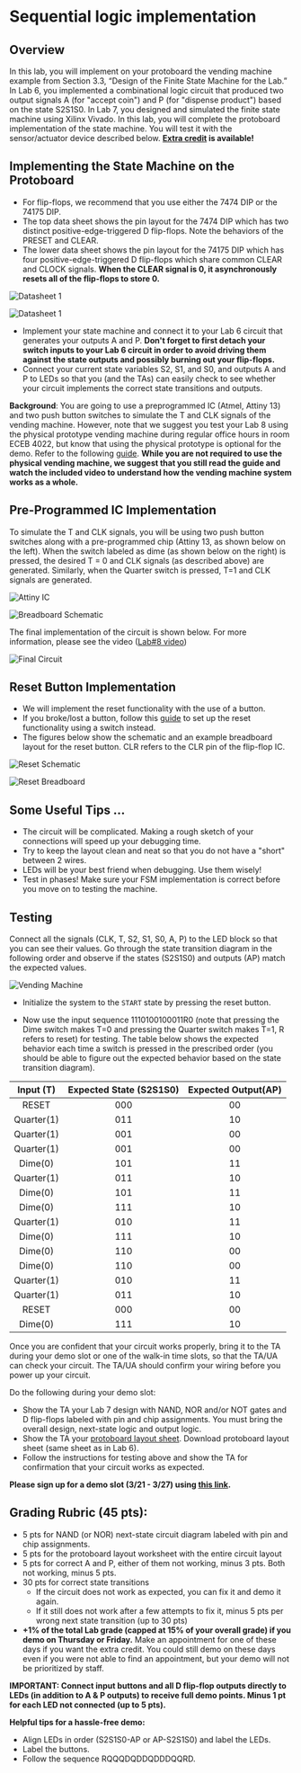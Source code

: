 # Sequential logic implementation

## Overview

In this lab, you will implement on your protoboard the vending machine example from Section 3.3, “Design of the Finite State Machine for the Lab.” In Lab 6, you implemented a combinational logic circuit that produced two output signals A (for "accept coin") and P (for "dispense product") based on the state S2S1S0. In Lab 7, you designed and simulated the finite state machine using Xilinx Vivado. In this lab, you will complete the protoboard implementation of the state machine. You will test it with the sensor/actuator device described below. **[Extra credit](#grading-rubric-45-pts) is available!**

## Implementing the State Machine on the Protoboard

- For flip-flops, we recommend that you use either the 7474 DIP or the 74175 DIP. 
- The top data sheet shows the pin layout for the 7474 DIP which has two distinct positive-edge-triggered D flip-flops. Note the behaviors of the PRESET and CLEAR.
- The lower data sheet shows the pin layout for the 74175 DIP which has four positive-edge-triggered D flip-flops which share common CLEAR and CLOCK signals. **When the CLEAR signal is 0, it asynchronously resets all of the flip-flops to store 0.** 

![Datasheet 1](./img/datasheet-1.png)

![Datasheet 1](./img/datasheet-2.png)

- Implement your state machine and connect it to your Lab 6 circuit that generates your outputs A and P. **Don't forget to first detach your switch inputs to your Lab 6 circuit in order to avoid driving them against the state outputs and possibly burning out your flip-flops.**
- Connect your current state variables S2, S1, and S0, and outputs A and P to LEDs so that you (and the TAs) can easily check to see whether your circuit implements the correct state transitions and outputs.

**Background**: You are going to use a preprogrammed IC (Atmel, Attiny 13) and two push button switches to simulate the T and CLK signals of the vending machine. However, note that we suggest you test your Lab 8 using the physical prototype vending machine during regular office hours in room ECEB 4022, but know that using the physical prototype is optional for the demo. Refer to the following [guide](./prototype_guide.md). **While you are not required to use the physical vending machine, we suggest that you still read the guide and watch the included video to understand how the vending machine system works as a whole.** 

## Pre-Programmed IC Implementation

To simulate the T and CLK signals, you will be using two push button switches along with a pre-programmed chip (Attiny 13, as shown below on the left). When the switch labeled as dime (as shown below on the right) is pressed, the desired T = 0 and CLK signals (as described above) are generated. Similarly, when the Quarter switch is pressed, T=1 and CLK signals are generated.

![Attiny IC](./img/Atmel_Chip_Labeling-1-1.png)

![Breadboard Schematic](./img/Breadboard_Schematic-1-1.png)

The final implementation of the circuit is shown below. For more information, please see the video ([Lab#8 video](https://mediaspace.illinois.edu/media/1_s1wo6266))

![Final Circuit](./img/Circuit_Picture_final-1-1.png)

## Reset Button Implementation

- We will implement the reset functionality with the use of a button.
- If you broke/lost a button, follow this [guide](./switch_guide.md) to set up the reset functionality using a switch instead.
- The figures below show the schematic and an example breadboard layout for the reset button. CLR refers to the CLR pin of the flip-flop IC.

![Reset Schematic](./img/reset_schematic.png)

![Reset Breadboard](./img/reset_bb.png)

## Some Useful Tips ...

- The circuit will be complicated. Making a rough sketch of your connections will speed up your debugging time. 
- Try to keep the layout clean and neat so that you do not have a "short" between 2 wires.  
- LEDs will be your best friend when debugging. Use them wisely!
- Test in phases! Make sure your FSM implementation is correct before you move on to testing the machine.

## Testing

Connect all the signals (CLK, T, S2, S1, S0, A, P) to the LED block so that you can see their values. Go through the state transition diagram in the following order and observe if the states (S2S1S0) and outputs (AP) match the expected values.

![Vending Machine](./img/vending_machine-1-1.png)

- Initialize the system to the `START` state by pressing the reset button.

- Now use the input sequence 1110100100011R0 (note that pressing the Dime switch makes T=0 and pressing the Quarter switch makes T=1, R refers to reset) for testing. The table below shows the expected behavior each time a switch is pressed in the prescribed order (you should be able to figure out the expected behavior based on the state transition diagram).

| Input (T)   | Expected State (S2S1S0) | Expected Output(AP) |
|:-----------:|:-----------------------:|:-------------------:|
| RESET       | 000                     | 00                  |
| Quarter(1)  | 011                     | 10                  |
| Quarter(1)  | 001                     | 00                  |
| Quarter(1)  | 001                     | 00                  |
| Dime(0)     | 101                     | 11                  |
| Quarter(1)  | 011                     | 10                  |
| Dime(0)     | 101                     | 11                  |
| Dime(0)     | 111                     | 10                  |
| Quarter(1)  | 010                     | 11                  |
| Dime(0)     | 111                     | 10                  |
| Dime(0)     | 110                     | 00                  |
| Dime(0)     | 110                     | 00                  |
| Quarter(1)  | 010                     | 11                  |
| Quarter(1)  | 011                     | 10                  |
| RESET       | 000                     | 00                  |
| Dime(0)     | 111                     | 10                  |

Once you are confident that your circuit works properly, bring it to the TA during your demo slot or one of the walk-in time slots, so that the TA/UA can check your circuit. The TA/UA should confirm your wiring before you power up your circuit.

Do the following during your demo slot:

- Show the TA your Lab 7 design with NAND, NOR and/or NOT gates and D flip-flops labeled with pin and chip assignments. You must bring the overall design, next-state logic and output logic.
- Show the TA your [protoboard layout sheet](./lab_worksheet.pdf). Download protoboard layout sheet (same sheet as in Lab 6).
- Follow the instructions for testing above and show the TA for confirmation that your circuit works as expected.

**Please sign up for a demo slot (3/21 - 3/27) using [this link](https://cally.com/pqxpwiznp7snu67v).**

## Grading Rubric (45 pts):
- 5 pts for NAND (or NOR) next-state circuit diagram labeled with pin and chip assignments.
- 5 pts for the protoboard layout worksheet with the entire circuit layout 
- 5 pts for correct A and P, either of them not working, minus 3 pts. Both not working, minus 5 pts.
- 30 pts for correct state transitions
    - If the circuit does not work as expected, you can fix it and demo it again.
    - If it still does not work after a few attempts to fix it, minus 5 pts per wrong next state transition (up to 30 pts)
- **+1% of the total Lab grade (capped at 15% of your overall grade) if you demo on Thursday or Friday.** Make an appointment for one of these days if you want the extra credit. You could still demo on these days even if you were not able to find an appointment, but your demo will not be prioritized by staff.

**IMPORTANT: Connect input buttons and all D flip-flop outputs directly to LEDs (in addition to A & P outputs) to receive full demo points. Minus 1 pt for each LED not connected (up to 5 pts).**

**Helpful tips for a hassle-free demo:**
- Align LEDs in order (S2S1S0-AP or AP-S2S1S0) and label the LEDs.
- Label the buttons.
- Follow the sequence RQQQDQDDQDDDQQRD.
